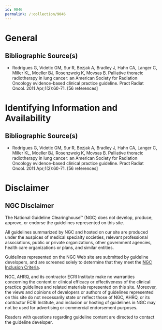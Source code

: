 ```yaml
---
id: 9046
permalink: /:collection/9046
---
```


# General

## Bibliographic Source(s)

- Rodrigues G, Videtic GM, Sur R, Bezjak A, Bradley J, Hahn CA, Langer C, Miller KL, Moeller BJ, Rosenzweig K, Movsas B. Palliative thoracic radiotherapy in lung cancer: an American Society for Radiation Oncology evidence-based clinical practice guideline. Pract Radiat Oncol. 2011 Apr;1(2):60-71. [56 references]

# Identifying Information and Availability

## Bibliographic Source(s)

- Rodrigues G, Videtic GM, Sur R, Bezjak A, Bradley J, Hahn CA, Langer C, Miller KL, Moeller BJ, Rosenzweig K, Movsas B. Palliative thoracic radiotherapy in lung cancer: an American Society for Radiation Oncology evidence-based clinical practice guideline. Pract Radiat Oncol. 2011 Apr;1(2):60-71. [56 references]

# Disclaimer

## NGC Disclaimer

The National Guideline Clearinghouse™ (NGC) does not develop, produce, approve, or endorse the guidelines represented on this site.

All guidelines summarized by NGC and hosted on our site are produced under the auspices of medical specialty societies, relevant professional associations, public or private organizations, other government agencies, health care organizations or plans, and similar entities.

Guidelines represented on the NGC Web site are submitted by guideline developers, and are screened solely to determine that they meet the [NGC Inclusion Criteria](/help-and-about/summaries/inclusion-criteria).

NGC, AHRQ, and its contractor ECRI Institute make no warranties concerning the content or clinical efficacy or effectiveness of the clinical practice guidelines and related materials represented on this site. Moreover, the views and opinions of developers or authors of guidelines represented on this site do not necessarily state or reflect those of NGC, AHRQ, or its contractor ECRI Institute, and inclusion or hosting of guidelines in NGC may not be used for advertising or commercial endorsement purposes.

Readers with questions regarding guideline content are directed to contact the guideline developer.

